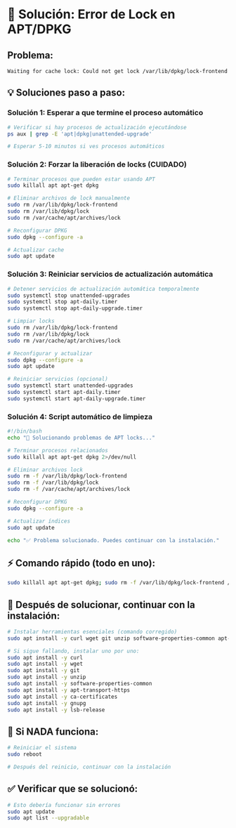 # 🚨 Solución: Error de Lock en APT/DPKG

## Problema:
```
Waiting for cache lock: Could not get lock /var/lib/dpkg/lock-frontend
```

## 💡 Soluciones paso a paso:

### Solución 1: Esperar a que termine el proceso automático
```bash
# Verificar si hay procesos de actualización ejecutándose
ps aux | grep -E 'apt|dpkg|unattended-upgrade'

# Esperar 5-10 minutos si ves procesos automáticos
```

### Solución 2: Forzar la liberación de locks (CUIDADO)
```bash
# Terminar procesos que pueden estar usando APT
sudo killall apt apt-get dpkg

# Eliminar archivos de lock manualmente
sudo rm /var/lib/dpkg/lock-frontend
sudo rm /var/lib/dpkg/lock
sudo rm /var/cache/apt/archives/lock

# Reconfigurar DPKG
sudo dpkg --configure -a

# Actualizar cache
sudo apt update
```

### Solución 3: Reiniciar servicios de actualización automática
```bash
# Detener servicios de actualización automática temporalmente
sudo systemctl stop unattended-upgrades
sudo systemctl stop apt-daily.timer
sudo systemctl stop apt-daily-upgrade.timer

# Limpiar locks
sudo rm /var/lib/dpkg/lock-frontend
sudo rm /var/lib/dpkg/lock
sudo rm /var/cache/apt/archives/lock

# Reconfigurar y actualizar
sudo dpkg --configure -a
sudo apt update

# Reiniciar servicios (opcional)
sudo systemctl start unattended-upgrades
sudo systemctl start apt-daily.timer
sudo systemctl start apt-daily-upgrade.timer
```

### Solución 4: Script automático de limpieza
```bash
#!/bin/bash
echo "🔧 Solucionando problemas de APT locks..."

# Terminar procesos relacionados
sudo killall apt apt-get dpkg 2>/dev/null

# Eliminar archivos lock
sudo rm -f /var/lib/dpkg/lock-frontend
sudo rm -f /var/lib/dpkg/lock
sudo rm -f /var/cache/apt/archives/lock

# Reconfigurar DPKG
sudo dpkg --configure -a

# Actualizar índices
sudo apt update

echo "✅ Problema solucionado. Puedes continuar con la instalación."
```

## ⚡ Comando rápido (todo en uno):
```bash
sudo killall apt apt-get dpkg; sudo rm -f /var/lib/dpkg/lock-frontend /var/lib/dpkg/lock /var/cache/apt/archives/lock; sudo dpkg --configure -a; sudo apt update
```

## 🔄 Después de solucionar, continuar con la instalación:
```bash
# Instalar herramientas esenciales (comando corregido)
sudo apt install -y curl wget git unzip software-properties-common apt-transport-https ca-certificates gnupg lsb-release

# Si sigue fallando, instalar uno por uno:
sudo apt install -y curl
sudo apt install -y wget  
sudo apt install -y git
sudo apt install -y unzip
sudo apt install -y software-properties-common
sudo apt install -y apt-transport-https
sudo apt install -y ca-certificates
sudo apt install -y gnupg
sudo apt install -y lsb-release
```

## 🚨 Si NADA funciona:
```bash
# Reiniciar el sistema
sudo reboot

# Después del reinicio, continuar con la instalación
```

## ✅ Verificar que se solucionó:
```bash
# Esto debería funcionar sin errores
sudo apt update
sudo apt list --upgradable
```
